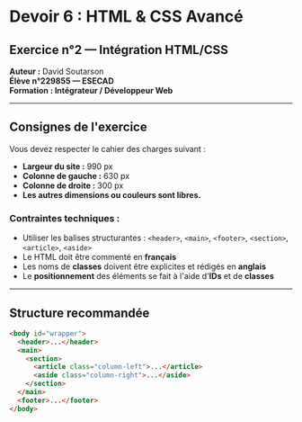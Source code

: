# Devoir 6 : HTML & CSS Avancé

## Exercice n°2 — Intégration HTML/CSS

**Auteur :** David Soutarson  
**Élève n°229855 — ESECAD**  
**Formation : Intégrateur / Développeur Web**

---

## Consignes de l'exercice

Vous devez respecter le cahier des charges suivant :

- **Largeur du site :** 990 px  
- **Colonne de gauche :** 630 px  
- **Colonne de droite :** 300 px  
- **Les autres dimensions ou couleurs sont libres.**

### Contraintes techniques :

- Utiliser les balises structurantes : `<header>`, `<main>`, `<footer>`, `<section>`, `<article>`, `<aside>`  
- Le HTML doit être commenté en **français**  
- Les noms de **classes** doivent être explicites et rédigés en **anglais**  
- Le **positionnement** des éléments se fait à l'aide d'**IDs** et de **classes**

---

## Structure recommandée

```html
<body id="wrapper">
  <header>...</header>
  <main>
    <section>
      <article class="column-left">...</article>
      <aside class="column-right">...</aside>
    </section>
  </main>
  <footer>...</footer>
</body>
